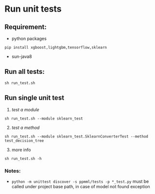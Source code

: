 # Run unit tests

## Requirement:
+ python packages
```
pip install xgboost,lightgbm,tensorflow,sklearn
```

+ sun-java8

## Run all tests:
```
sh run_test.sh
```

## Run single unit test
1. *test a module*
```
sh run_test.sh --module sklearn_test
```

2. *test a method*
```
sh run_test.sh --module sklearn_test.SklearnConverterTest --method test_decision_tree
```

3. more info
```
sh run_test.sh -h
```

### Notes:
+ `python -m unittest discover -s ppmml/tests -p *_test.py` must be called under project base path, in case of model not found exception